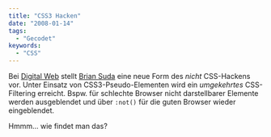 ```yaml
---
title: "CSS3 Hacken"
date: "2008-01-14"
tags:
  - "Gecodet"
keywords:
  - "CSS"
---
```


Bei [Digital Web](http://www.digital-web.com/articles/CSS_not_hacks/) stellt [Brian Suda](http://suda.co.uk/) eine neue Form des _nicht_ CSS-Hackens vor. Unter Einsatz von CSS3-Pseudo-Elementen wird ein _umgekehrtes_ CSS-Filtering erreicht. Bspw. für schlechte Browser nicht darstellbarer Elemente werden ausgeblendet und über `:not()` für die guten Browser wieder eingeblendet.

Hmmm… wie findet man das?
